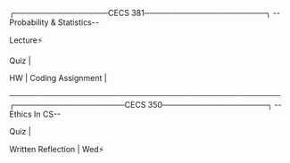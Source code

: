 ╭─────────────────CECS 381──────────────────────╮
         --Probability & Statistics--

Lecture⚡

Quiz |

HW |
Coding Assignment |











─────────────────────────────────────────────────
╭────────────────────CECS 350───────────────────╮
                 --Ethics In CS--

Quiz |

Written Reflection | Wed⚡


